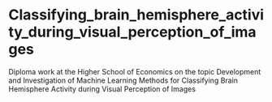 # Classifying_brain_hemisphere_activity_during_visual_perception_of_images
Diploma work at the Higher School of Economics on the topic Development and Investigation of Machine Learning Methods for Classifying Brain Hemisphere Activity during Visual Perception of Images  
